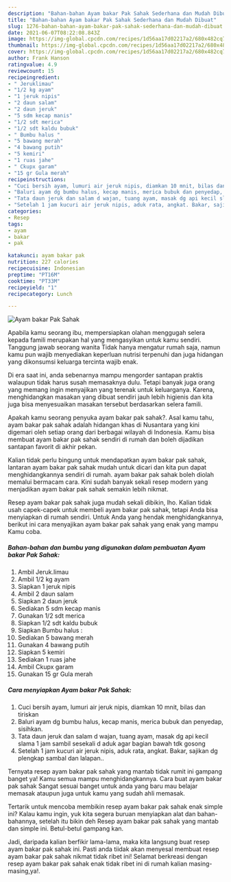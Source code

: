 ```yaml
---
description: "Bahan-bahan Ayam bakar Pak Sahak Sederhana dan Mudah Dibuat"
title: "Bahan-bahan Ayam bakar Pak Sahak Sederhana dan Mudah Dibuat"
slug: 1276-bahan-bahan-ayam-bakar-pak-sahak-sederhana-dan-mudah-dibuat
date: 2021-06-07T08:22:08.843Z
image: https://img-global.cpcdn.com/recipes/1d56aa17d02217a2/680x482cq70/ayam-bakar-pak-sahak-foto-resep-utama.jpg
thumbnail: https://img-global.cpcdn.com/recipes/1d56aa17d02217a2/680x482cq70/ayam-bakar-pak-sahak-foto-resep-utama.jpg
cover: https://img-global.cpcdn.com/recipes/1d56aa17d02217a2/680x482cq70/ayam-bakar-pak-sahak-foto-resep-utama.jpg
author: Frank Hanson
ratingvalue: 4.9
reviewcount: 15
recipeingredient:
- " Jeruklimau"
- "1/2 kg ayam"
- "1 jeruk nipis"
- "2 daun salam"
- "2 daun jeruk"
- "5 sdm kecap manis"
- "1/2 sdt merica"
- "1/2 sdt kaldu bubuk"
- " Bumbu halus "
- "5 bawang merah"
- "4 bawang putih"
- "5 kemiri"
- "1 ruas jahe"
- " Ckupx garam"
- "15 gr Gula merah"
recipeinstructions:
- "Cuci bersih ayam, lumuri air jeruk nipis, diamkan 10 mnit, bilas dan tiriskan"
- "Baluri ayam dg bumbu halus, kecap manis, merica bubuk dan penyedap, sisihkan."
- "Tata daun jeruk dan salam d wajan, tuang ayam, masak dg api kecil slama 1 jam sambil sesekali d aduk agar bagian bawah tdk gosong"
- "Setelah 1 jam kucuri air jeruk nipis, aduk rata, angkat. Bakar, sajikan dg plengkap sambal dan lalapan.."
categories:
- Resep
tags:
- ayam
- bakar
- pak

katakunci: ayam bakar pak 
nutrition: 227 calories
recipecuisine: Indonesian
preptime: "PT16M"
cooktime: "PT33M"
recipeyield: "1"
recipecategory: Lunch

---
```



![Ayam bakar Pak Sahak](https://img-global.cpcdn.com/recipes/1d56aa17d02217a2/680x482cq70/ayam-bakar-pak-sahak-foto-resep-utama.jpg)

Apabila kamu seorang ibu, mempersiapkan olahan menggugah selera kepada famili merupakan hal yang mengasyikan untuk kamu sendiri. Tanggung jawab seorang  wanita Tidak hanya mengatur rumah saja, namun kamu pun wajib menyediakan keperluan nutrisi terpenuhi dan juga hidangan yang dikonsumsi keluarga tercinta wajib enak.

Di era  saat ini, anda sebenarnya mampu mengorder santapan praktis walaupun tidak harus susah memasaknya dulu. Tetapi banyak juga orang yang memang ingin menyajikan yang terenak untuk keluarganya. Karena, menghidangkan masakan yang dibuat sendiri jauh lebih higienis dan kita juga bisa menyesuaikan masakan tersebut berdasarkan selera famili. 



Apakah kamu seorang penyuka ayam bakar pak sahak?. Asal kamu tahu, ayam bakar pak sahak adalah hidangan khas di Nusantara yang kini digemari oleh setiap orang dari berbagai wilayah di Indonesia. Kamu bisa membuat ayam bakar pak sahak sendiri di rumah dan boleh dijadikan santapan favorit di akhir pekan.

Kalian tidak perlu bingung untuk mendapatkan ayam bakar pak sahak, lantaran ayam bakar pak sahak mudah untuk dicari dan kita pun dapat menghidangkannya sendiri di rumah. ayam bakar pak sahak boleh diolah memalui bermacam cara. Kini sudah banyak sekali resep modern yang menjadikan ayam bakar pak sahak semakin lebih nikmat.

Resep ayam bakar pak sahak juga mudah sekali dibikin, lho. Kalian tidak usah capek-capek untuk membeli ayam bakar pak sahak, tetapi Anda bisa menyiapkan di rumah sendiri. Untuk Anda yang hendak menghidangkannya, berikut ini cara menyajikan ayam bakar pak sahak yang enak yang mampu Kamu coba.

<!--inarticleads1-->

##### Bahan-bahan dan bumbu yang digunakan dalam pembuatan Ayam bakar Pak Sahak:

1. Ambil  Jeruk.limau
1. Ambil 1/2 kg ayam
1. Siapkan 1 jeruk nipis
1. Ambil 2 daun salam
1. Siapkan 2 daun jeruk
1. Sediakan 5 sdm kecap manis
1. Gunakan 1/2 sdt merica
1. Siapkan 1/2 sdt kaldu bubuk
1. Siapkan  Bumbu halus :
1. Sediakan 5 bawang merah
1. Gunakan 4 bawang putih
1. Siapkan 5 kemiri
1. Sediakan 1 ruas jahe
1. Ambil  Ckupx garam
1. Gunakan 15 gr Gula merah




<!--inarticleads2-->

##### Cara menyiapkan Ayam bakar Pak Sahak:

1. Cuci bersih ayam, lumuri air jeruk nipis, diamkan 10 mnit, bilas dan tiriskan
1. Baluri ayam dg bumbu halus, kecap manis, merica bubuk dan penyedap, sisihkan.
1. Tata daun jeruk dan salam d wajan, tuang ayam, masak dg api kecil slama 1 jam sambil sesekali d aduk agar bagian bawah tdk gosong
1. Setelah 1 jam kucuri air jeruk nipis, aduk rata, angkat. Bakar, sajikan dg plengkap sambal dan lalapan..




Ternyata resep ayam bakar pak sahak yang mantab tidak rumit ini gampang banget ya! Kamu semua mampu menghidangkannya. Cara buat ayam bakar pak sahak Sangat sesuai banget untuk anda yang baru mau belajar memasak ataupun juga untuk kamu yang sudah ahli memasak.

Tertarik untuk mencoba membikin resep ayam bakar pak sahak enak simple ini? Kalau kamu ingin, yuk kita segera buruan menyiapkan alat dan bahan-bahannya, setelah itu bikin deh Resep ayam bakar pak sahak yang mantab dan simple ini. Betul-betul gampang kan. 

Jadi, daripada kalian berfikir lama-lama, maka kita langsung buat resep ayam bakar pak sahak ini. Pasti anda tiidak akan menyesal membuat resep ayam bakar pak sahak nikmat tidak ribet ini! Selamat berkreasi dengan resep ayam bakar pak sahak enak tidak ribet ini di rumah kalian masing-masing,ya!.

